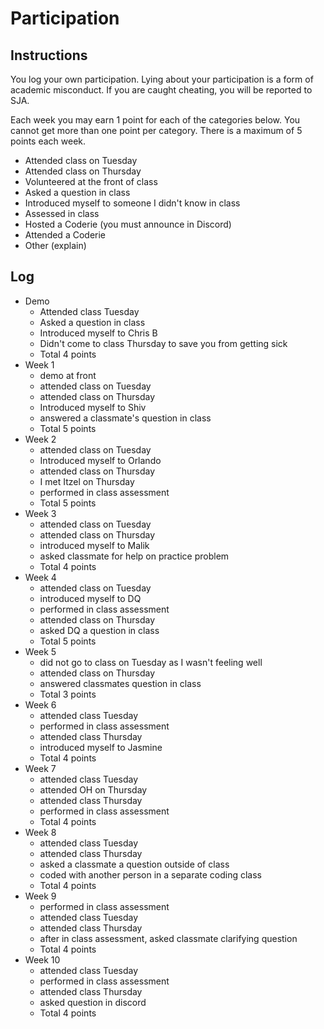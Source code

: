 Participation
=============

## Instructions ##

You log your own participation. Lying about your participation is a form of
academic misconduct. If you are caught cheating, you will be reported to SJA.

Each week you may earn 1 point for each of the categories below. You cannot get
more than one point per category. There is a maximum of 5 points each week.

+ Attended class on Tuesday
+ Attended class on Thursday
+ Volunteered at the front of class
+ Asked a question in class
+ Introduced myself to someone I didn't know in class
+ Assessed in class
+ Hosted a Coderie (you must announce in Discord)
+ Attended a Coderie
+ Other (explain)

## Log ##

- Demo
	+ Attended class Tuesday
	+ Asked a question in class
	+ Introduced myself to Chris B
	+ Didn't come to class Thursday to save you from getting sick
	+ Total 4 points
- Week 1
	+ demo at front
	+ attended class on Tuesday
	+ attended class on Thursday
	+ Introduced myself to Shiv
	+ answered a classmate's question in class
	+ Total 5 points
- Week 2
	+ attended class on Tuesday
	+ Introduced myself to Orlando
	+ attended class on Thursday
	+ I met Itzel on Thursday
	+ performed in class assessment
	+ Total 5 points
- Week 3
	+ attended class on Tuesday
	+ attended class on Thursday
	+ introduced myself to Malik
	+ asked classmate for help on practice problem
	+ Total 4 points
- Week 4
	+ attended class on Tuesday
	+ introduced myself to DQ
	+ performed in class assessment
	+ attended class on Thursday
	+ asked DQ a question in class
	+ Total 5 points
- Week 5
	+ did not go to class on Tuesday as I wasn't feeling well
	+ attended class on Thursday
	+ answered classmates question in class 
	+ Total 3 points
- Week 6
	+ attended class Tuesday
	+ performed in class assessment
	+ attended class Thursday
	+ introduced myself to Jasmine
	+ Total 4 points
- Week 7
	+ attended class Tuesday
	+ attended OH on Thursday
	+ attended class Thursday
	+ performed in class assessment 
	+ Total 4 points
- Week 8
	+ attended class Tuesday
	+ attended class Thursday
	+ asked a classmate a question outside of class
	+ coded with another person in a separate coding class
	+ Total 4 points
- Week 9
	+ performed in class assessment
	+ attended class Tuesday
	+ attended class Thursday
	+ after in class assessment, asked classmate clarifying question
	+ Total 4 points
- Week 10
	+ attended class Tuesday
	+ performed in class assessment
	+ attended class Thursday
	+ asked question in discord
	+ Total 4 points
